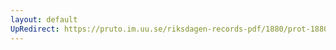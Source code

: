 ```yaml
---
layout: default
UpRedirect: https://pruto.im.uu.se/riksdagen-records-pdf/1880/prot-1880--ak--014/prot-1880--ak--014_013.pdf
---
```

